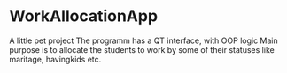 # WorkAllocationApp
A little pet project
The programm has a QT interface, with OOP logic 
Main purpose is to allocate the students to work by some of their statuses like maritage, havingkids etc.
